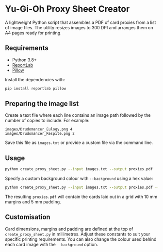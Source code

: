 # Yu-Gi-Oh Proxy Sheet Creator

A lightweight Python script that assembles a PDF of card proxies from a list of image files. The utility resizes images to 300 DPI and arranges them on A4 pages ready for printing.

## Requirements

- Python 3.8+
- [ReportLab](https://pypi.org/project/reportlab/)
- [Pillow](https://pypi.org/project/Pillow/)

Install the dependencies with:

```bash
pip install reportlab pillow
```

## Preparing the image list

Create a text file where each line contains an image path followed by the number of copies to include. For example:

```text
images/Drudomancer_Eulogy.png 4
images/Drudomancer_Respite.png 2
```

Save this file as `images.txt` or provide a custom file via the command line.

## Usage

```bash
python create_proxy_sheet.py --input images.txt --output proxies.pdf
```

Specify a custom background colour with `--background` using a hex value:

```bash
python create_proxy_sheet.py --input images.txt --output proxies.pdf --background #FFCC00
```

The resulting `proxies.pdf` will contain the cards laid out in a grid with 10&nbsp;mm margins and 5&nbsp;mm padding.

## Customisation

Card dimensions, margins and padding are defined at the top of `create_proxy_sheet.py` in millimetres. Adjust these constants to suit your specific printing requirements.
You can also change the colour used behind each card image with the `--background` option.
